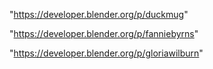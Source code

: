 "https://developer.blender.org/p/duckmug"

"https://developer.blender.org/p/fanniebyrns"

"https://developer.blender.org/p/gloriawilburn"

 
